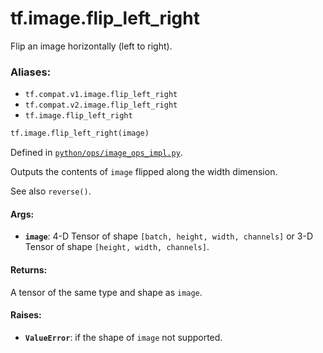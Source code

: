 <div itemscope itemtype="http://developers.google.com/ReferenceObject">
<meta itemprop="name" content="tf.image.flip_left_right" />
<meta itemprop="path" content="Stable" />
</div>

# tf.image.flip_left_right

Flip an image horizontally (left to right).

### Aliases:

* `tf.compat.v1.image.flip_left_right`
* `tf.compat.v2.image.flip_left_right`
* `tf.image.flip_left_right`

``` python
tf.image.flip_left_right(image)
```



Defined in [`python/ops/image_ops_impl.py`](/code/stable/tensorflow/python/ops/image_ops_impl.py).

<!-- Placeholder for "Used in" -->

Outputs the contents of `image` flipped along the width dimension.

See also `reverse()`.

#### Args:


* <b>`image`</b>: 4-D Tensor of shape `[batch, height, width, channels]` or 3-D Tensor
  of shape `[height, width, channels]`.


#### Returns:

A tensor of the same type and shape as `image`.



#### Raises:


* <b>`ValueError`</b>: if the shape of `image` not supported.